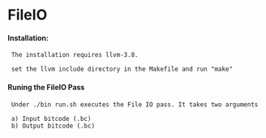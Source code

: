 # FileIO

#### Installation:
      
     The installation requires llvm-3.8. 

     set the llvm include directory in the Makefile and run "make"


#### Runing the FileIO Pass
   
     Under ./bin run.sh executes the File IO pass. It takes two arguments 

     a) Input bitcode (.bc)
     b) Output bitcode (.bc)

